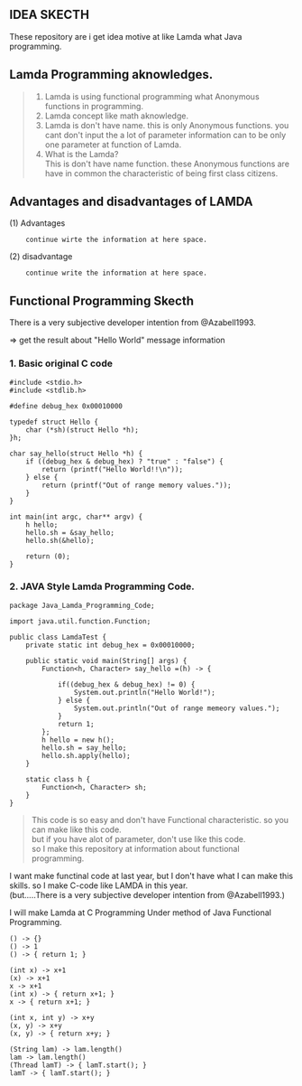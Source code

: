 ## IDEA SKECTH  
  
These repository are i get idea motive at like Lamda what Java programming.  
  
## Lamda Programming aknowledges.  
> 1. Lamda is using functional programming what Anonymous functions in programming.  
> 2. Lamda concept like math aknowledge.  
> 3. Lamda is don't have name. this is only Anonymous functions. you cant don't input the a lot of parameter information can to be only one parameter at function of Lamda.    
> 4. What is the Lamda?   
    This is don't have name function. these Anonymous functions are have in common the characteristic of being first class citizens.  
  
## Advantages and disadvantages of LAMDA  
(1) Advantages   
```
    continue wirte the information at here space.  
```
(2) disadvantage  
```
    continue write the information at here space. 
```  
  
## Functional Programming Skecth  
There is a very subjective developer intention from @Azabell1993.  

=> get the result about "Hello World" message information

### 1. Basic original C code
```  
#include <stdio.h>
#include <stdlib.h>

#define debug_hex 0x00010000

typedef struct Hello {
    char (*sh)(struct Hello *h);
}h;

char say_hello(struct Hello *h) {
    if ((debug_hex & debug_hex) ? "true" : "false") {
        return (printf("Hello World!!\n"));
    } else {
        return (printf("Out of range memory values."));
    }
}

int main(int argc, char** argv) {
    h hello;
    hello.sh = &say_hello;
    hello.sh(&hello);

    return (0);
}
```    

### 2. JAVA Style Lamda Programming Code.  
```
package Java_Lamda_Programming_Code;

import java.util.function.Function;

public class LamdaTest {
	private static int debug_hex = 0x00010000;
	
	public static void main(String[] args) {
		Function<h, Character> say_hello =(h) -> {
			
			if((debug_hex & debug_hex) != 0) {
				System.out.println("Hello World!");
			} else {
				System.out.println("Out of range memeory values.");
			}
			return 1;
		};
        h hello = new h();
        hello.sh = say_hello;
        hello.sh.apply(hello);
	}
	
	static class h {
		Function<h, Character> sh;
	}
}
```  
  
> This code is so easy and don't have Functional characteristic. so you can make like this code.  
> but if you have alot of parameter, don't use like this code.  
> so I make this repository at information about functional programming.  
  
I want make functinal code at last year, but I don't have what I can make this skills. so I make C-code like LAMDA in this year.  
(but.....There is a very subjective developer intention from @Azabell1993.)  
  
I will make Lamda at C Programming Under method of Java Functional Programming.  
```
() -> {}
() -> 1
() -> { return 1; }

(int x) -> x+1
(x) -> x+1
x -> x+1
(int x) -> { return x+1; }
x -> { return x+1; }

(int x, int y) -> x+y
(x, y) -> x+y
(x, y) -> { return x+y; }

(String lam) -> lam.length()
lam -> lam.length()
(Thread lamT) -> { lamT.start(); }
lamT -> { lamT.start(); }
```  